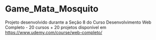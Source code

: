 # Game_Mata_Mosquito

Projeto desenvolvido durante a Seção 8 do Curso Desenvolvimento Web Completo - 20 cursos + 20 projetos disponível em https://www.udemy.com/course/web-completo/